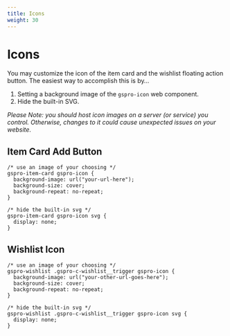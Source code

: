 ```yaml
---
title: Icons
weight: 30
---
```


# Icons

You may customize the icon of the item card and the wishlist floating action button. The easiest way to accomplish this is by&hellip;

1. Setting a background image of the `gspro-icon` web component.
1. Hide the built-in SVG.

_Please Note: you should host icon images on a server (or service) you control. Otherwise, changes to it could cause unexpected issues on your website._

## Item Card Add Button

```
/* use an image of your choosing */
gspro-item-card gspro-icon {
  background-image: url("your-url-here");
  background-size: cover;
  background-repeat: no-repeat;
}

/* hide the built-in svg */
gspro-item-card gspro-icon svg {
  display: none;
}
```

## Wishlist Icon

```
/* use an image of your choosing */
gspro-wishlist .gspro-c-wishlist__trigger gspro-icon {
  background-image: url("your-other-url-goes-here");
  background-size: cover;
  background-repeat: no-repeat;
}

/* hide the built-in svg */
gspro-wishlist .gspro-c-wishlist__trigger gspro-icon svg {
  display: none;
}
```
